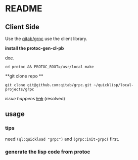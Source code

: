 # README #

## Client Side ##

Use the [qitab/grpc](https://github.com/qitab/grpc) use the client library.

**install the protoc-gen-cl-pb**

[doc](https://github.com/qitab/cl-protobufs#installation). 

`cd protoc && PROTOC_ROOT=/usr/local make`

**git clone repo **

`git clone git@github.com:qitab/grpc.git ~/quicklisp/local-projects/grpc`

*issue happens*
~~[link](https://github.com/qitab/grpc/issues/44)~~ (resolved)

## usage ##

### tips ###

need `(ql:quickload "grpc")` and `(grpc:init-grpc)` first.

### generate the lisp code from protoc ###



